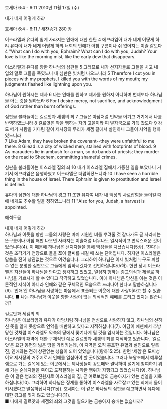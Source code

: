 호세아 6:4 - 6:11 
2010년 11월 17일 (수)

내가 네게 어떻게 하랴



호세아 6:4 - 6:11 / 새찬송가 280 장


이스라엘과 유다의 쉽게 사라지는 인애에 대한 한탄 
4 에브라임아 내가 네게 어떻게 하랴 유다야 내가 네게 어떻게 하랴 너희의 인애가 아침 구름이나 쉬 없어지는 이슬 같도다 
4 "What can I do with you, Ephraim? What can I do with you, Judah? Your love is like the morning mist, like the early dew that disappears. 

이스라엘과 유다를 향한 하나님의 심판들
5 그러므로 내가 선지자들로 그들을 치고 내 입의 말로 그들을 죽였노니 내 심판은 빛처럼 나오느니라
5 Therefore I cut you in pieces with my prophets, I killed you with the words of my mouth; my judgments flashed like lightning upon you. 

하나님이 원하시는 제사
6 나는 인애를 원하고 제사를 원하지 아니하며 번제보다 하나님을 아는 것을 원하노라
6 For I desire mercy, not sacrifice, and acknowledgment of God rather than burnt offerings. 

심판을 불러들이는 길르앗과 세겜의 죄 
7 그들은 아담처럼 언약을 어기고 거기에서 나를 반역하였느니라 8 길르앗은 악을 행하는 자의 고을이라 피 발자국으로 가득 찼도다 9 강도 떼가 사람을 기다림 같이 제사장의 무리가 세겜 길에서 살인하니 그들이 사악을 행하였느니라  
7 Like Adam, they have broken the covenant--they were unfaithful to me there. 8 Gilead is a city of wicked men, stained with footprints of blood. 9 As marauders lie in ambush for a man, so do bands of priests; they murder on the road to Shechem, committing shameful crimes. 

심판을 불러들이는 이스라엘 집의 죄
10 내가 이스라엘 집에서 가증한 일을 보았나니 거기서 에브라임은 음행하였고 이스라엘은 더럽혀졌느니라
10 I have seen a horrible thing in the house of Israel. There Ephraim is given to prostitution and Israel is defiled. 


유다의 심판에 대한 하나님의 경고
11 또한 유다여 내가 내 백성의 사로잡힘을 돌이킬 때에 네게도 추수할 일을 정하였느니라 
11 "Also for you, Judah, a harvest is appointed.

해석도움





내게 네게 어떻게 하랴  
하나님과 이웃을 향한 그들의 사랑은 마치 시원한 비를 뿌려줄 것 같다가도 곧 사라지는 뜬구름이나 아침 해만 나오면 사라지는 이슬처럼 너무나도 일시적이고 변덕스러운 것이었습니다(4). 이 때문에 하나님은 선지자들을 통해 백성들을 치셨습니다(5상). ‘친다’는 것은 조각가가 연장으로 돌을 쪼아 글씨를 새길 때 쓰는 단어입니다. 하지만 이스라엘은 말씀을 전혀 상관없는 것으로 여겼습니다. 그리하여 하나님은 이제 빛처럼 누구도 피할 수 없는 분명한 심판으로 그들에게 임하시겠다고 선언하십니다(5하). 한편 당시 이스라엘은 자신들이 하나님을 안다고 생각하고 있었고, 열심히 행하는 종교의식과 제물로 하나님을 기쁘시게 할 수 있다고 착각하고 있었습니다. 이에 하나님은 당신을 아는 것은 이론적인 지식이 아니라 인애와 같은 구체적인 모습으로 드러나야 한다고 말씀하십니다(6). ‘인애’란 하나님을 사랑하는 마음에서 표출되는 이웃에 대한 사랑이라고 할 수 있습니다. 
■ 나는 하나님과 이웃을 향한 사랑이 없는 외식적인 예배를 드리고 있지는 않습니까?  

길르앗과 세겜의 죄  
하나님은 에브라임과 유다가 아담처럼 하나님을 전심으로 사랑하지 않고, 하나님의 선하신 뜻을 알지 못함으로 언약을 배반하고 있다고 지적하십니다(7). 아담이 에덴에서 추방당한 것처럼 이스라엘도 약속의 땅에서 쫓겨나게 될 것을 암시하는 것입니다. 하나님은 이스라엘의 패역에 대한 구체적인 예로 길르앗과 세겜의 죄를 지적하고 있습니다. ‘길르앗’은 요단 동편의 넓은 땅을 가리키는데, 이 지역은 오직 흉포한 유혈과 살인으로 얼룩진, 인애와는 전혀 상관없는 성읍이 되어 있었습니다(왕하15:25). 한편 ‘세겜’은 도피성이요 제사장의 거주지로서 인애를 일삼아야 할 곳이었습니다. 그러나 북왕조에서 예루살렘으로 가는 길목에 있는 이곳에서는 제사장들이 강도떼와 결탁하여 절기에 참여하기 위해 가는 순례자들을 죽이고 도적질하는 사악한 행위가 자행되고 있었습니다(9). 하나님은 이 같은 범죄의 진원지로 이스라엘의 집, 곧 여로보암의 금송아지가 있는 벧엘을 지목하십니다(10). 그리하여 하나님은 징계를 통하여 이스라엘을 사로잡고 있는 죄에서 돌이키시겠다고 말씀하십니다(11상). 호세아는 이 같은 하나님의 심판을 예고하면서 유다에 대한 경고를 잊지 않고 있습니다(11).  
■ 나에게 길르앗과 세겜의 죄와 그것을 일으키는 금송아지 숭배는 없습니까?